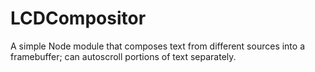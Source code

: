 # LCDCompositor
A simple Node module that composes text from different sources into a framebuffer; can autoscroll portions of text separately.
